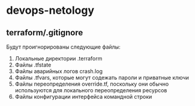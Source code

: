 # devops-netology

## terraform/.gitignore

Будут проигнорированы следующие файлы:

1. Локальные директории .terraform
1. Файлы .tfstate
1. Файлы аварийных логов crash.log
1. Файлы .tfvars, которые могут содежать пароли и приватные ключи
1. Файлы переопределения override.tf, поскольку они обычно используются для локального переопределения ресурсов
1. Файлы конфигурации интерфейса командной строки